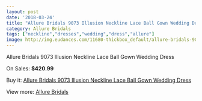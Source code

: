 ```yaml
---
layout: post
date: '2018-03-24'
title: "Allure Bridals 9073 Illusion Neckline Lace Ball Gown Wedding Dress"
category: Allure Bridals
tags: ["neckline","dresses","wedding","dress","allure"]
image: http://img.eudances.com/11680-thickbox_default/allure-bridals-9073-illusion-neckline-lace-ball-gown-wedding-dress.jpg
---
```

Allure Bridals 9073 Illusion Neckline Lace Ball Gown Wedding Dress

On Sales: **$420.99**
<a href="https://www.eudances.com/en/allure-bridals/3691-allure-bridals-9073-illusion-neckline-lace-ball-gown-wedding-dress.html"><amp-img layout="responsive" width="600" height="600" src="//img.eudances.com/11680-thickbox_default/allure-bridals-9073-illusion-neckline-lace-ball-gown-wedding-dress.jpg" alt="Allure Bridals 9073 Illusion Neckline Lace Ball Gown Wedding Dress 0" /></a>
<a href="https://www.eudances.com/en/allure-bridals/3691-allure-bridals-9073-illusion-neckline-lace-ball-gown-wedding-dress.html"><amp-img layout="responsive" width="600" height="600" src="//img.eudances.com/11685-thickbox_default/allure-bridals-9073-illusion-neckline-lace-ball-gown-wedding-dress.jpg" alt="Allure Bridals 9073 Illusion Neckline Lace Ball Gown Wedding Dress 1" /></a>
<a href="https://www.eudances.com/en/allure-bridals/3691-allure-bridals-9073-illusion-neckline-lace-ball-gown-wedding-dress.html"><amp-img layout="responsive" width="600" height="600" src="//img.eudances.com/11684-thickbox_default/allure-bridals-9073-illusion-neckline-lace-ball-gown-wedding-dress.jpg" alt="Allure Bridals 9073 Illusion Neckline Lace Ball Gown Wedding Dress 2" /></a>
<a href="https://www.eudances.com/en/allure-bridals/3691-allure-bridals-9073-illusion-neckline-lace-ball-gown-wedding-dress.html"><amp-img layout="responsive" width="600" height="600" src="//img.eudances.com/11683-thickbox_default/allure-bridals-9073-illusion-neckline-lace-ball-gown-wedding-dress.jpg" alt="Allure Bridals 9073 Illusion Neckline Lace Ball Gown Wedding Dress 3" /></a>
<a href="https://www.eudances.com/en/allure-bridals/3691-allure-bridals-9073-illusion-neckline-lace-ball-gown-wedding-dress.html"><amp-img layout="responsive" width="600" height="600" src="//img.eudances.com/11682-thickbox_default/allure-bridals-9073-illusion-neckline-lace-ball-gown-wedding-dress.jpg" alt="Allure Bridals 9073 Illusion Neckline Lace Ball Gown Wedding Dress 4" /></a>
<a href="https://www.eudances.com/en/allure-bridals/3691-allure-bridals-9073-illusion-neckline-lace-ball-gown-wedding-dress.html"><amp-img layout="responsive" width="600" height="600" src="//img.eudances.com/11681-thickbox_default/allure-bridals-9073-illusion-neckline-lace-ball-gown-wedding-dress.jpg" alt="Allure Bridals 9073 Illusion Neckline Lace Ball Gown Wedding Dress 5" /></a>

Buy it: [Allure Bridals 9073 Illusion Neckline Lace Ball Gown Wedding Dress](https://www.eudances.com/en/allure-bridals/3691-allure-bridals-9073-illusion-neckline-lace-ball-gown-wedding-dress.html "Allure Bridals 9073 Illusion Neckline Lace Ball Gown Wedding Dress")

View more: [Allure Bridals](https://www.eudances.com/en/2-allure-bridals "Allure Bridals")
